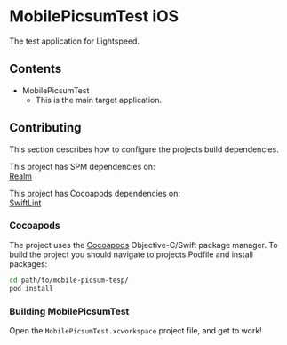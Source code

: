 # MobilePicsumTest iOS

The test application for Lightspeed.

## Contents

* MobilePicsumTest
    - This is the main target application.

## Contributing

This section describes how to configure the projects build dependencies.

This project has SPM dependencies on:  
[Realm](https://github.com/realm/realm-swift.git)  

This project has Cocoapods dependencies on:  
[SwiftLint](https://github.com/realm/SwiftLint)  


### Cocoapods

The project uses the [Cocoapods](https://cocoapods.org/) Objective-C/Swift
package manager. To build the project you should navigate to projects Podfile and install
packages:

```bash
cd path/to/mobile-picsum-tesp/
pod install
```

### Building MobilePicsumTest

Open the `MobilePicsumTest.xcworkspace` project file, and get to work!
